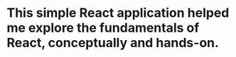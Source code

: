 # This simple React application helped me explore the fundamentals of React, conceptually and hands-on.